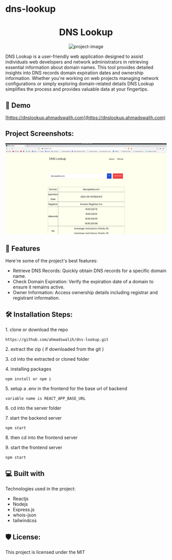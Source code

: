 # dns-lookup
<h1 align="center" id="title">DNS Lookup</h1>

<p align="center"><img src="https://socialify.git.ci/ahmadswalih/dns-lookup/image?language=1&amp;owner=1&amp;name=1&amp;stargazers=1&amp;theme=Light" alt="project-image"></p>

<p id="description">DNS Lookup is a user-friendly web application designed to assist individuals web developers and network administrators in retrieving essential information about domain names. This tool provides detailed insights into DNS records domain expiration dates and ownership information. Whether you're working on web projects managing network configurations or simply exploring domain-related details DNS Lookup simplifies the process and provides valuable data at your fingertips.</p>

<h2>🚀 Demo</h2>

[https://dnslookup.ahmadswalih.com](https://dnslookup.ahmadswalih.com)

<h2>Project Screenshots:</h2>

<img src="https://github.com/ahmadswalih/dns-lookup/blob/master/screenshots/dnslookup.png" alt="project-screenshot" width="full" height="full/">

  
  
<h2>🧐 Features</h2>

Here're some of the project's best features:

*   Retrieve DNS Records: Quickly obtain DNS records for a specific domain name.
*   Check Domain Expiration: Verify the expiration date of a domain to ensure it remains active.
*   Owner Information: Access ownership details including registrar and registrant information.

<h2>🛠️ Installation Steps:</h2>

<p>1. clone or download the repo</p>

```
https://github.com/ahmadswalih/dns-lookup.git
```

<p>2. extract the zip ( if downloaded from the git )</p>

<p>3. cd into the extracted or cloned folder</p>

<p>4. installing packages</p>

```
npm install or npm i
```

<p>5. setup a .env in the frontend for the base url of backend</p>

```
variable name is REACT_APP_BASE_URL
```

<p>6. cd into the server folder</p>

<p>7. start the backend server</p>

```
npm start
```

<p>8. then cd into the frontend server</p>

<p>9. start the frontend server</p>

```
npm start
```

  
  
<h2>💻 Built with</h2>

Technologies used in the project:

*   Reactjs
*   Nodejs
*   Express.js
*   whois-json
*   tailwindcss

<h2>🛡️ License:</h2>

This project is licensed under the MIT
